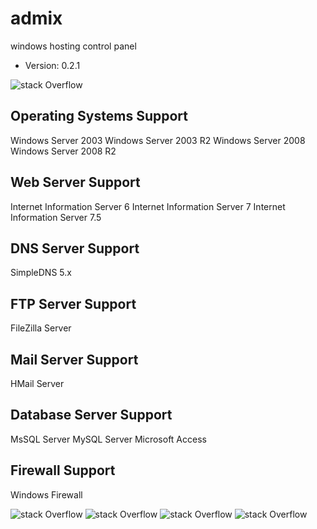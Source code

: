 # admix
windows hosting control panel

* Version: 0.2.1


![stack Overflow](https://a.fsdn.com/con/app/proj/admix/screenshots/1.jpg)


## Operating Systems Support
Windows Server 2003
Windows Server 2003 R2 
Windows Server 2008 
Windows Server 2008 R2 


## Web Server Support
Internet Information Server 6
Internet Information Server 7
Internet Information Server 7.5


## DNS Server Support
SimpleDNS 5.x


## FTP Server Support
FileZilla Server


## Mail Server Support
HMail Server


## Database Server Support
MsSQL Server
MySQL Server
Microsoft Access


## Firewall Support
Windows Firewall


![stack Overflow](https://a.fsdn.com/con/app/proj/admix/screenshots/2.jpg)
![stack Overflow](https://a.fsdn.com/con/app/proj/admix/screenshots/3.jpg)
![stack Overflow](https://a.fsdn.com/con/app/proj/admix/screenshots/4.jpg)
![stack Overflow](https://a.fsdn.com/con/app/proj/admix/screenshots/5.jpg)
